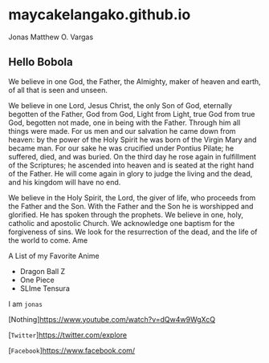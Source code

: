 # maycakelangako.github.io
Jonas Matthew O. Vargas

## Hello Bobola 

We believe in one God, the Father, the Almighty, maker of heaven and earth, of all that is seen and unseen.

We believe in one Lord, Jesus Christ, the only Son of God, eternally begotten of the Father, God from God, Light from Light, true God from true God, begotten not made, one in being with the Father. Through him all things were made. For us men and our salvation he came down from heaven: by the power of the Holy Spirit he was born of the Virgin Mary and became man. For our sake he was crucified under Pontius Pilate; he suffered, died, and was buried. On the third day he rose again in fulfillment of the Scriptures; he ascended into heaven and is seated at the right hand of the Father. He will come again in glory to judge the living and the dead, and his kingdom will have no end.

We believe in the Holy Spirit, the Lord, the giver of life, who proceeds from the Father and the Son. With the Father and the Son he is worshipped and glorified. He has spoken through the prophets. We believe in one, holy, catholic and apostolic Church. We acknowledge one baptism for the forgiveness of sins. We look for the resurrection of the dead, and the life of the world to come. Ame


A List of my Favorite Anime
- Dragon Ball Z
- One Piece
- SLIme Tensura

I am `jonas`

[Nothing]https://www.youtube.com/watch?v=dQw4w9WgXcQ

[`Twitter`]https://twitter.com/explore

[`Facebook`]https://www.facebook.com/
